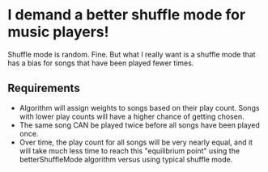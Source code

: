 # I demand a better shuffle mode for music players!

Shuffle mode is random. Fine. But what I really want is a shuffle mode that has a bias for songs that have been played fewer times.

## Requirements

- Algorithm will assign weights to songs based on their play count. Songs with lower play counts will have a higher chance of getting chosen.
- The same song CAN be played twice before all songs have been played once.
- Over time, the play count for all songs will be very nearly equal, and it will take much less time to reach this "equilibrium point" using the betterShuffleMode algorithm versus using typical shuffle mode.

